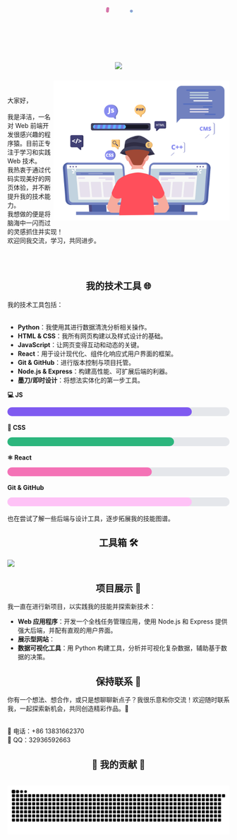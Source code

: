 <p align="center">
  <svg viewBox="0 0 48 48"  height="150" role="img"
    aria-label="自然流动的追逐动画">
    <defs>
      <linearGradient id="pl-grad" x1="0" y1="0" x2="1" y2="1">
        <stop offset="0%" stop-color="#7f5af0" />
        <stop offset="100%" stop-color="#2cb67d" />
      </linearGradient>
      <mask id="pl-mask">
        <rect x="-1" y="-1" width="50" height="18" fill="url(#pl-grad)" />
      </mask>
    </defs>
    <g fill="none" stroke-linecap="round" stroke-width="2" transform="translate(0,19)">
      <g>
        <path d="M16 9 C16 4.582 19.582 1 24 1 C28.418 1 32 4.582 32 9"
              stroke="#ff5f5f"
              stroke-dasharray="25.13 25.13"
              stroke-dashoffset="25.12">
          <animate attributeName="stroke-dashoffset"
                   values="25.12;0;-24.97;25.12"
                   keyTimes="0;0.33;0.66;1"
                   keySplines="0.65 0 0.35 1;0.65 0 0.35 1;0.65 0 0.35 1"
                   dur="1.8s"
                   calcMode="spline"
                   repeatCount="indefinite" />
        </path>
        <polyline points="32 9,48 9"
                  stroke="#22d3ee"
                  stroke-dasharray="0.01 16">
          <animate attributeName="stroke-dashoffset"
                   values="0;-15.99;0"
                   keyTimes="0;0.5;1"
                   keySplines="0.4 0 0.2 1;0.4 0 0.2 1"
                   dur="1.8s"
                   calcMode="spline"
                   repeatCount="indefinite" />
        </polyline>
      </g>
      <g mask="url(#pl-mask)">
        <path d="M16 9 C16 4.582 19.582 1 24 1 C28.418 1 32 4.582 32 9"
              stroke="#a78bfa"
              stroke-dasharray="25.13 25.13"
              stroke-dashoffset="25.12">
          <animate attributeName="stroke-dashoffset"
                   values="25.12;0;-24.97;25.12"
                   keyTimes="0;0.33;0.66;1"
                   keySplines="0.65 0 0.35 1;0.65 0 0.35 1;0.65 0 0.35 1"
                   dur="1.8s"
                   calcMode="spline"
                   repeatCount="indefinite" />
        </path>
        <polyline points="32 9,48 9"
                  stroke="#f472b6"
                  stroke-dasharray="0.01 16">
          <animate attributeName="stroke-dashoffset"
                   values="0;-15.99;0"
                   keyTimes="0;0.5;1"
                   keySplines="0.4 0 0.2 1;0.4 0 0.2 1"
                   dur="1.8s"
                   calcMode="spline"
                   repeatCount="indefinite" />
        </polyline>
      </g>
    </g>
  </svg>
</p>

<h1 align="center">
    <img src="https://readme-typing-svg.herokuapp.com?font=Fira+Code&weight=600&size=22&pause=1000&width=435&lines=%E4%BD%A0%E5%A5%BD%EF%BC%81+%E6%88%91%E6%98%AF%E6%B3%BD%E6%B4%81;Hello%EF%BC%81I+am+Game-idiot+ZeJie"/></h1>

  <img align="right" alt="编程中" src="图片1.png" style="width: 400px; height: 250; max-width: 100%; object-fit: contain;">

<p>
<br><br>
    大家好，<br><br>我是泽洁，一名对 Web 前端开发很感兴趣的程序猿。目前正专注于学习和实践 Web 技术。<br>
    我热衷于通过代码实现美好的网页体验，并不断提升我的技术能力。<br>
    我想做的便是将脑海中一闪而过的灵感抓住并实现！<br>
    欢迎同我交流，学习，共同进步。
</p>

<br><br>

<h2 align="center">我的技术工具 🌐</h2>
我的技术工具包括：
<br><br>

- **Python**：我使用其进行数据清洗分析相关操作。
- **HTML & CSS**：我所有网页构建以及样式设计的基础。
- **JavaScript**：让网页变得互动和动态的关键。
- **React**：用于设计现代化、组件化响应式用户界面的框架。
- **Git & GitHub**：进行版本控制与项目托管。
- **Node.js & Express**：构建高性能、可扩展后端的利器。
- **墨刀/即时设计**：将想法实体化的第一步工具。
<p align="left"><strong>💻 JS</strong></p>
<svg width="100%" height="20">
  <rect width="100%" height="20" fill="#e5e7eb" rx="10" ry="10"/>
  <rect width="90%" height="20" fill="#7f5af0" rx="10" ry="10">
    <animate attributeName="width" from="0" to="83%" dur="1.5s" fill="freeze" repeatCount="1" />
  </rect>
</svg>

<p align="left"><strong>🎨 CSS</strong></p>
<svg width="100%" height="20">
  <rect width="100%" height="20" fill="#e5e7eb" rx="10" ry="10"/>
  <rect width="75%" height="20" fill="#2cb67d" rx="10" ry="10">
    <animate attributeName="width" from="0" to="75%" dur="1.5s" fill="freeze" repeatCount="1" />
  </rect>
</svg>

<p align="left"><strong>⚛️ React</strong></p>
<svg width="100%" height="20">
  <rect width="100%" height="20" fill="#e5e7eb" rx="10" ry="10"/>
  <rect width="65%" height="20" fill="#f472b6" rx="10" ry="10">
    <animate attributeName="width" from="0" to="65%" dur="1.5s" fill="freeze" repeatCount="1" />
  </rect>
</svg>
<p align="left"><strong>Git & GitHub</strong></p>
<svg width="100%" height="20">
  <rect width="100%" height="20" fill="#e5e7eb" rx="10" ry="10"/>
  <rect width="90%" height="20" fill="#fec2f6" rx="10" ry="10">
    <animate attributeName="width" from="0" to="83%" dur="1.5s" fill="freeze" repeatCount="1" />
  </rect>
</svg>

也在尝试了解一些后端与设计工具，逐步拓展我的技能图谱。

#### <h2 align="center">工具箱 🛠</h2>

<img src="https://skillicons.dev/icons?i=notion,python,ts,html,css,svg,r,javascript,react,vite,mysql,vscode"/>

<h2 align="center">项目展示 🚧</h2>

我一直在进行新项目，以实践我的技能并探索新技术：

- **Web 应用程序**：开发一个全栈任务管理应用，使用 Node.js 和 Express 提供强大后端，并配有直观的用户界面。
- **展示型网站**：
- **数据可视化工具**：用 Python 构建工具，分析并可视化复杂数据，辅助基于数据的决策。

<h2 align="center">保持联系 🚀</h2>
你有一个想法、想合作，或只是想聊聊新点子？我很乐意和你交流！欢迎随时联系我，一起探索新机会，共同创造精彩作品。🌟
<br><br>
<p align="center">

<p>
  📱 电话：+86 13831662370 <br>
  💬 QQ：32936592663
</p>
</p>

<div align="center">
  <h2>🐍 我的贡献 🐍</h2>
  <br>
  <img alt="snake eating my contributions" src="https://raw.githubusercontent.com/thesirix/thesirix/output/github-contribution-grid-snake.svg" />

<br/><br/><br/>

</div>
